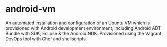 android-vm
==========

An automated installation and configuration of an Ubuntu VM which is provisioned with Android development environment, including Android ADT Bundle with SDK, Eclipse &amp; the Android NDK.  Provisioned using the Vagrant DevOps tool with Chef and shellscripts.
